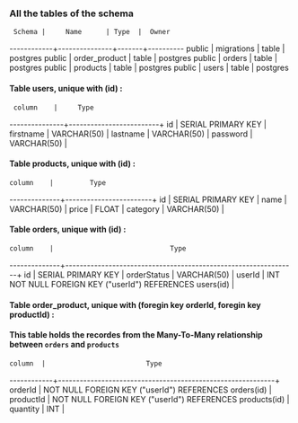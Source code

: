 
### All the tables of the schema
     Schema |     Name      | Type  |  Owner   
------------+---------------+-------+----------
 public     | migrations    | table | postgres
 public     | order_product | table | postgres
 public     | orders        | table | postgres
 public     | products      | table | postgres
 public     | users         | table | postgres

#### Table users, unique with (id) :

     column    |     Type          
---------------+-------------------------+
 id            | SERIAL PRIMARY KEY      |
 firstname     | VARCHAR(50)             |
 lastname      | VARCHAR(50)             |
 password      | VARCHAR(50)             |
 

#### Table products, unique with (id) :

    column    |         Type          
--------------+------------------------+
 id           | SERIAL PRIMARY KEY     |
 name         | VARCHAR(50)            |
 price        | FLOAT                  |
 category     | VARCHAR(50)            |


#### Table orders, unique with (id) :

    column    |                             Type          
--------------+----------------------------------------------------------------+
 id           | SERIAL PRIMARY KEY                                             |
 orderStatus  | VARCHAR(50)                                                    |
 userId       | INT NOT NULL FOREIGN KEY ("userId") REFERENCES users(id)       |



#### Table order_product, unique with (foregin key orderId, foregin key productId) :
#### This table holds the recordes from the Many-To-Many relationship between `orders` and `products`

    column  |                         Type          
------------+------------------------------------------------------------+
 orderId    | NOT NULL FOREIGN KEY ("userId") REFERENCES orders(id)      |                                  
 productId  | NOT NULL FOREIGN KEY ("userId") REFERENCES products(id)    |                                 
 quantity   | INT                                                        |


